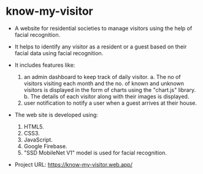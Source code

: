# know-my-visitor
- A website for residential societies to manage visitors using the help of facial recognition.
- It helps to identify any visitor as a resident or a guest based on their facial data using facial recognition.

- It includes features like:
  1. an admin dashboard to keep track of daily visitor. 
    a. The no of visitors visiting each month and the no. of known and unknown visitors is displayed in the form of charts using the "chart.js" library.
    b. The details of each visitor along with their images is displayed.
  2. user notification to notify a user when a guest arrives at their house.
  
- The web site is developed using:
  1. HTML5. 
  2. CSS3.
  3. JavaScript.
  4. Google Firebase.
  5. "SSD MobileNet V1" model is used for facial recognition.
  
- Project URL:
  https://know-my-visitor.web.app/
